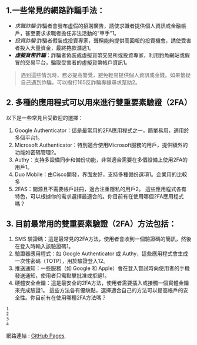 ##  1.一些常見的網路詐騙手法：

+    _求職詐騙_:詐騙者會發布虛假的招聘廣告，誘使求職者提供個人資訊或金融帳戶，甚至要求求職者擔任非法活動的“車手”1。
+    _投資詐騙_:詐騙者假裝成投資專家，聲稱能夠提供高回報的投資機會，誘使受害者投入大量資金，最終捲款潛逃1。
+    ***虛擬貨幣詐騙***：詐騙者偽裝成虛擬貨幣交易所或投資專家，利用釣魚網站或假冒的交易平台，騙取受害者的虛擬貨幣帳戶資訊1。
  
  > 遇到這些情況時，務必提高警覺，避免輕易提供個人資訊或金錢。如果懷疑自己遇到詐騙，可以撥打165反詐騙專線尋求幫助2。
  
##  2. 多種的應用程式可以用來進行雙重要素驗證（2FA）
以下是一些常見且受歡迎的選擇：
1.	Google Authenticator：這是最常用的2FA應用程式之一，簡單易用，適用於多個平台1。
2.	Microsoft Authenticator：特別適合使用Microsoft服務的用戶，提供額外的功能如密碼管理2。
3.	Authy：支持多設備同步和備份功能，非常適合需要在多個設備上使用2FA的用戶1。
4.	Duo Mobile：由Cisco開發，界面友好，支持多種備份選項1。企業用的比較多
5.	2FAS：開源且不需要帳戶註冊，適合注重隱私的用戶2。
這些應用程式各有特色，可以根據你的需求選擇最適合的。你目前有在使用哪個2FA應用程式嗎？

##  3. 目前最常用的雙重要素驗證（2FA）方法包括：
1.	SMS 驗證碼：這是最常見的2FA方法，使用者會收到一個驗證碼的簡訊，然後在登入時輸入該驗證碼1。
2.	驗證器應用程式：如 Google Authenticator 或 Authy，這些應用程式會生成一次性密碼（TOTP），用於驗證登入12。
3.	推送通知：一些服務（如 Google 和 Apple）會在登入嘗試時向使用者的手機發送通知，使用者只需點擊批准或拒絕1。
4.	硬體安全金鑰：這是最安全的2FA方法，使用者需要插入或接觸一個實體金鑰來完成驗證1。
這些方法各有優缺點，選擇適合自己的方法可以提高帳戶的安全性。你目前有在使用哪種2FA方法嗎？
```
1
2
3
4
```
網路連結 : [GitHub Pages](https://pages.github.com).
